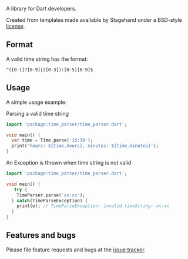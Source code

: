 A library for Dart developers.

Created from templates made available by Stagehand under a BSD-style
[license](https://github.com/dart-lang/stagehand/blob/master/LICENSE).

## Format
A valid time string has the format: 
```regex
^([0-1]?[0-9]|2[0-3]):[0-5][0-9]$
```

## Usage

A simple usage example:

Parsing a valid time string
```dart
import 'package:time_parser/time_parser.dart';

void main() {
  var time = Time.parse('15:30');
  print('hours: ${time.hours}, minutes: ${time.minutes}');
}
```

An Exception is thrown when time string is not valid
```dart
import 'package:time_parser/time_parser.dart';

void main() {
   try {
    TimeParser.parse('xx:xx');
  } catch(TimeParseException) {
    print(e); // TimeParseException: invalid timeString: xx:xx
  }
}
```

## Features and bugs

Please file feature requests and bugs at the [issue tracker][tracker].

[tracker]: http://example.com/issues/replaceme
